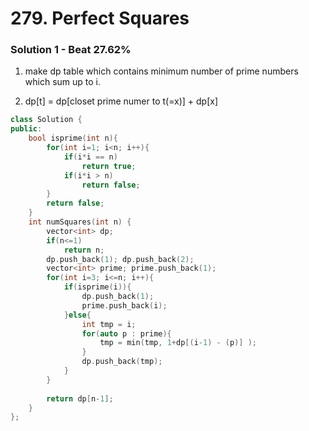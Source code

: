 # 279. Perfect Squares
  

### Solution 1 - Beat 27.62%

1. make dp table which contains minimum number of prime numbers which sum up to i.

2. dp[t] = dp[closet prime numer to t(=x)] + dp[x] 

```cpp
class Solution {
public:
    bool isprime(int n){
        for(int i=1; i<n; i++){
            if(i*i == n)
                return true;
            if(i*i > n)
                return false;
        }
        return false;
    }
    int numSquares(int n) {
        vector<int> dp;
        if(n<=1)
            return n;
        dp.push_back(1); dp.push_back(2);
        vector<int> prime; prime.push_back(1);
        for(int i=3; i<=n; i++){
            if(isprime(i)){
                dp.push_back(1);
                prime.push_back(i);
            }else{
                int tmp = i;
                for(auto p : prime){
                    tmp = min(tmp, 1+dp[(i-1) - (p)] );
                }
                dp.push_back(tmp);
            }
        }
        
        return dp[n-1];
    }
};

```


